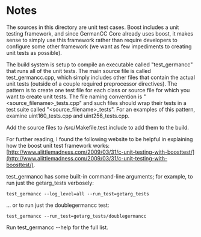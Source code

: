 # Notes
The sources in this directory are unit test cases.  Boost includes a
unit testing framework, and since GermanCC Core already uses boost, it makes
sense to simply use this framework rather than require developers to
configure some other framework (we want as few impediments to creating
unit tests as possible).

The build system is setup to compile an executable called "test_germancc"
that runs all of the unit tests.  The main source file is called
test_germancc.cpp, which simply includes other files that contain the
actual unit tests (outside of a couple required preprocessor
directives).  The pattern is to create one test file for each class or
source file for which you want to create unit tests.  The file naming
convention is "<source_filename>_tests.cpp" and such files should wrap
their tests in a test suite called "<source_filename>_tests".  For an
examples of this pattern, examine uint160_tests.cpp and
uint256_tests.cpp.

Add the source files to /src/Makefile.test.include to add them to the build.

For further reading, I found the following website to be helpful in
explaining how the boost unit test framework works:
[http://www.alittlemadness.com/2009/03/31/c-unit-testing-with-boosttest/](http://www.alittlemadness.com/2009/03/31/c-unit-testing-with-boosttest/).

test_germancc has some built-in command-line arguments; for
example, to run just the getarg_tests verbosely:

    test_germancc --log_level=all --run_test=getarg_tests

... or to run just the doublegermancc test:

    test_germancc --run_test=getarg_tests/doublegermancc

Run  test_germancc --help   for the full list.


